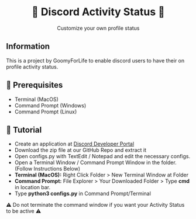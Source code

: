 <h1 align="center">🎯 Discord Activity Status 🎯</h1>
<p align="center">Customize your own profile status</p>

##  Information
This is a project by GoomyForLife to enable discord users to have their on profile activity status.

## 🚧 Prerequisites 
- Terminal (MacOS)
- Command Prompt (Windows)
- Command Prompt (Linux)

## 📝 Tutorial
- Create an application at [Discord Developer Portal](https://discord.com/developers/applications)
- Download the zip file at our GitHub Repo and extract it 
- Open configs.py with TextEdit / Notepad and edit the necessary configs.
- Open a Terminal Window / Command Prompt Window in the folder. (Follow Instructions Below)
 - **Terminal (MacOS):** Right Click Folder > New Terminal Window at Folder
 - **Command Prompt:** File Explorer > Your Downloaded Folder > Type **cmd** in location bar.
- Type **python3 configs.py** in Command Prompt/Terminal

⚠️ Do not terminate the command window if you want your Activity Status to be active ⚠️
